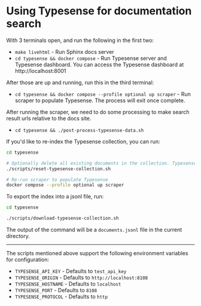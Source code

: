 # Using Typesense for documentation search

With 3 terminals open, and run the following in the first two:
- `make livehtml` - Run Sphinx docs server
- `cd typesense && docker compose` - Run Typesense server and Typesense dashboard. You can access the Typesense dashboard at http://localhost:8001

After those are up and running, run this in the third terminal:
- `cd typesense && docker compose --profile optional up scraper` - Run scraper to populate Typesense. The process will exit once complete.

After running the scraper, we need to do some processing to make search result urls relative to the docs site.
- `cd typesense && ./post-process-typesense-data.sh`

If you'd like to re-index the Typesense collection, you can run:

```sh
cd typesense

# Optionally delete all existing documents in the collection. Typesense will de-duplicate docs naturally, but this reset operation forces it to remove metadata from previous runs that we may want to remove as we change the schema/filters.
./scripts/reset-typesense-collection.sh

# Re-run scraper to populate Typesense
docker compose --profile optional up scraper
```

To export the index into a jsonl file, run:

```sh
cd typesense

./scripts/download-typesense-collection.sh
```

The output of the command will be a `documents.jsonl` file in the current directory.

---

The scripts mentioned above support the following environment variables for configuration:

- `TYPESENSE_API_KEY` - Defaults to `test_api_key`
- `TYPESENSE_ORIGIN` - Defaults to `http://localhost:8108`
- `TYPESENSE_HOSTNAME` - Defaults to `localhost`
- `TYPESENSE_PORT` - Defaults to `8108`
- `TYPESENSE_PROTOCOL` - Defaults to `http`
